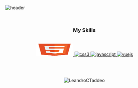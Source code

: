 ![header](https://capsule-render.vercel.app/api?type=waving&color=gradient&height=300&section=header&text=Hi%20I'm%20Leandro&fontSize=90)




<div align="center">
 <br>
<h3 align="center">My Skills</h3>
 <br>
 <div display="flex" flex-direction="row">
 <a href="https://www.w3.org/html/" target="_blank">
   <img src="https://raw.githubusercontent.com/devicons/devicon/master/icons/html5/html5-original.svg" alt="html5" width="120" height="40" />
 </a>
 <a href="https://www.w3schools.com/css/" target="_blank">
   <img src="https://upload.wikimedia.org/wikipedia/commons/6/62/CSS3_logo.svg" alt="css3" width="120" height="40"/>
 </a> 
 <a href="https://developer.mozilla.org/en-US/docs/Web/JavaScript" target="_blank">
   <img src="https://upload.wikimedia.org/wikipedia/commons/6/6a/JavaScript-logo.png" alt="javascript" width="120" height="40"/> 
 </a>
 <a href="https://vuejs.org/" target="_blank">
    <img src="https://upload.wikimedia.org/wikipedia/commons/9/95/Vue.js_Logo_2.svg" alt="vuejs" width="120" height="40"/>
 </a>
 </div>
<br>
<br>
 <br>
<p><img align="center" src="https://github-readme-stats.vercel.app/api/top-langs?username=LeandroCTaddeo&show_icons=true&locale=en&layout=compact" alt="LeandroCTaddeo" /></p>

</div>
